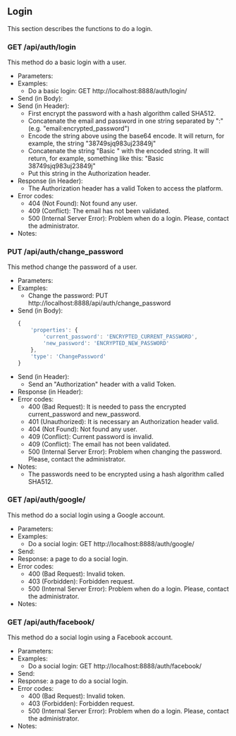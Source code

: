 ## Login

This section describes the functions to do a login.


### GET /api/auth/login

This method do a basic login with a user.
- Parameters:
- Examples:
     - Do a basic login: GET http://localhost:8888/auth/login/
- Send (in Body):
- Send (in Header):
    - First encrypt the password with a hash algorithm called SHA512.
    - Concatenate the email and password in one string separated by ":" (e.g. "email:encrypted_password")
    - Encode the string above using the base64 encode. It will return, for example, the string "38749sjq983uj23849j"
    - Concatenate the string "Basic " with the encoded string. It will return, for example, something like this: "Basic 38749sjq983uj23849j"
    - Put this string in the Authorization header.
- Response (in Header):
    - The Authorization header has a valid Token to access the platform.
- Error codes:
    - 404 (Not Found): Not found any user.
    - 409 (Conflict): The email has not been validated.
    - 500 (Internal Server Error): Problem when do a login. Please, contact the administrator.
- Notes:


### PUT /api/auth/change_password

This method change the password of a user.
- Parameters:
- Examples:
     - Change the password: PUT http://localhost:8888/api/auth/change_password
- Send (in Body):
    ```javascript
    {
        'properties': {
            'current_password': 'ENCRYPTED_CURRENT_PASSWORD',
            'new_password': 'ENCRYPTED_NEW_PASSWORD'
        },
        'type': 'ChangePassword'
    }
    ```
- Send (in Header):
    - Send an "Authorization" header with a valid Token.
- Response (in Header):
- Error codes:
    - 400 (Bad Request): It is needed to pass the encrypted current_password and new_password.
    - 401 (Unauthorized): It is necessary an Authorization header valid.
    - 404 (Not Found): Not found any user.
    - 409 (Conflict): Current password is invalid.
    - 409 (Conflict): The email has not been validated.
    - 500 (Internal Server Error): Problem when changing the password. Please, contact the administrator.
- Notes:
    - The passwords need to be encrypted using a hash algorithm called SHA512.


### GET /api/auth/google/

This method do a social login using a Google account.
- Parameters:
- Examples:
     - Do a social login: GET http://localhost:8888/auth/google/
- Send:
- Response: a page to do a social login.
- Error codes:
    - 400 (Bad Request): Invalid token.
    - 403 (Forbidden): Forbidden request.
    - 500 (Internal Server Error): Problem when do a login. Please, contact the administrator.
- Notes:


### GET /api/auth/facebook/

This method do a social login using a Facebook account.
- Parameters:
- Examples:
     - Do a social login: GET http://localhost:8888/auth/facebook/
- Send:
- Response: a page to do a social login.
- Error codes:
    - 400 (Bad Request): Invalid token.
    - 403 (Forbidden): Forbidden request.
    - 500 (Internal Server Error): Problem when do a login. Please, contact the administrator.
- Notes:


<!-- ### GET /api/auth/logout/ -->

<!-- This method logout a user. -->
<!-- - Parameters: -->
<!-- - Examples: -->
<!-- - Do logout: http://localhost:8888/auth/logout/ -->
<!-- - Send: -->
<!-- - Response: -->
<!-- - Error codes: -->
<!-- - 404 (Not Found): Not found any user to logout. -->
<!-- - Notes: -->
